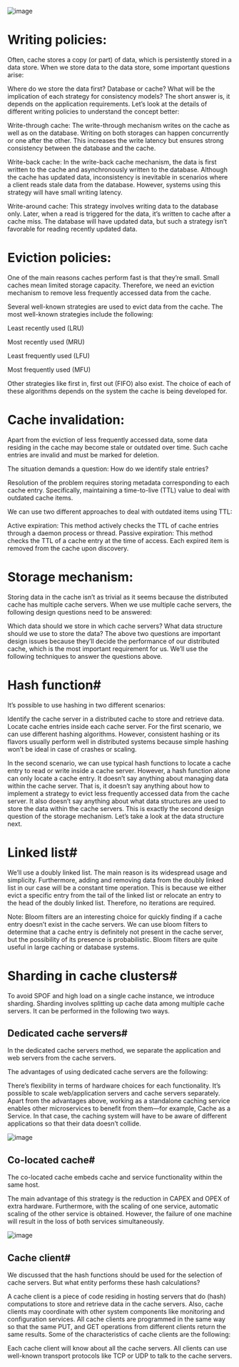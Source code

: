 ![image](https://user-images.githubusercontent.com/33947539/184467184-7d1feff0-31ad-4900-89ab-bcdbfe1a075b.png)

# Writing policies:

Often, cache stores a copy (or part) of data, which is persistently stored in a data store. When we store data to the data store, some important questions arise:

Where do we store the data first? Database or cache?
What will be the implication of each strategy for consistency models?
The short answer is, it depends on the application requirements. Let’s look at the details of different writing policies to understand the concept better:

Write-through cache: The write-through mechanism writes on the cache as well as on the database. Writing on both storages can happen concurrently or one after the other. This increases the write latency but ensures strong consistency between the database and the cache.

Write-back cache: In the write-back cache mechanism, the data is first written to the cache and asynchronously written to the database. Although the cache has updated data, inconsistency is inevitable in scenarios where a client reads stale data from the database. However, systems using this strategy will have small writing latency.

Write-around cache: This strategy involves writing data to the database only. Later, when a read is triggered for the data, it’s written to cache after a cache miss. The database will have updated data, but such a strategy isn’t favorable for reading recently updated data.

# Eviction policies:
One of the main reasons caches perform fast is that they’re small. Small caches mean limited storage capacity. Therefore, we need an eviction mechanism to remove less frequently accessed data from the cache.

Several well-known strategies are used to evict data from the cache. The most well-known strategies include the following:

Least recently used (LRU)

Most recently used (MRU)

Least frequently used (LFU)

Most frequently used (MFU)

Other strategies like first in, first out (FIFO) also exist. The choice of each of these algorithms depends on the system the cache is being developed for.

# Cache invalidation:
Apart from the eviction of less frequently accessed data, some data residing in the cache may become stale or outdated over time. Such cache entries are invalid and must be marked for deletion.

The situation demands a question: How do we identify stale entries?

Resolution of the problem requires storing metadata corresponding to each cache entry. Specifically, maintaining a time-to-live (TTL) value to deal with outdated cache items.

We can use two different approaches to deal with outdated items using TTL:

Active expiration: This method actively checks the TTL of cache entries through a daemon process or thread.
Passive expiration: This method checks the TTL of a cache entry at the time of access.
Each expired item is removed from the cache upon discovery.

# Storage mechanism:
Storing data in the cache isn’t as trivial as it seems because the distributed cache has multiple cache servers. When we use multiple cache servers, the following design questions need to be answered:

Which data should we store in which cache servers?
What data structure should we use to store the data?
The above two questions are important design issues because they’ll decide the performance of our distributed cache, which is the most important requirement for us. We’ll use the following techniques to answer the questions above.

# Hash function#
It’s possible to use hashing in two different scenarios:

Identify the cache server in a distributed cache to store and retrieve data.
Locate cache entries inside each cache server.
For the first scenario, we can use different hashing algorithms. However, consistent hashing or its flavors usually perform well in distributed systems because simple hashing won’t be ideal in case of crashes or scaling.

In the second scenario, we can use typical hash functions to locate a cache entry to read or write inside a cache server. However, a hash function alone can only locate a cache entry. It doesn’t say anything about managing data within the cache server. That is, it doesn’t say anything about how to implement a strategy to evict less frequently accessed data from the cache server. It also doesn’t say anything about what data structures are used to store the data within the cache servers. This is exactly the second design question of the storage mechanism. Let’s take a look at the data structure next.

# Linked list#
We’ll use a doubly linked list. The main reason is its widespread usage and simplicity. Furthermore, adding and removing data from the doubly linked list in our case will be a constant time operation. This is because we either evict a specific entry from the tail of the linked list or relocate an entry to the head of the doubly linked list. Therefore, no iterations are required.

Note: Bloom filters are an interesting choice for quickly finding if a cache entry doesn’t exist in the cache servers. We can use bloom filters to determine that a cache entry is definitely not present in the cache server, but the possibility of its presence is probabilistic. Bloom filters are quite useful in large caching or database systems.

# Sharding in cache clusters#
To avoid SPOF and high load on a single cache instance, we introduce sharding. Sharding involves splitting up cache data among multiple cache servers. It can be performed in the following two ways.

## Dedicated cache servers#
In the dedicated cache servers method, we separate the application and web servers from the cache servers.

The advantages of using dedicated cache servers are the following:

There’s flexibility in terms of hardware choices for each functionality.
It’s possible to scale web/application servers and cache servers separately.
Apart from the advantages above, working as a standalone caching service enables other microservices to benefit from them—for example, Cache as a Service. In that case, the caching system will have to be aware of different applications so that their data doesn’t collide.

![image](https://user-images.githubusercontent.com/33947539/184467455-16256d72-b6b8-48b7-bb58-05d0d6bbf6f2.png)

## Co-located cache#
The co-located cache embeds cache and service functionality within the same host.

The main advantage of this strategy is the reduction in CAPEX and OPEX of extra hardware. Furthermore, with the scaling of one service, automatic scaling of the other service is obtained. However, the failure of one machine will result in the loss of both services simultaneously.

![image](https://user-images.githubusercontent.com/33947539/184467473-666a8258-c680-4776-bc25-06f472039b0f.png)


## Cache client#
We discussed that the hash functions should be used for the selection of cache servers. But what entity performs these hash calculations?

A cache client is a piece of code residing in hosting servers that do (hash) computations to store and retrieve data in the cache servers. Also, cache clients may coordinate with other system components like monitoring and configuration services. All cache clients are programmed in the same way so that the same PUT, and GET operations from different clients return the same results. Some of the characteristics of cache clients are the following:

Each cache client will know about all the cache servers.
All clients can use well-known transport protocols like TCP or UDP to talk to the cache servers.

